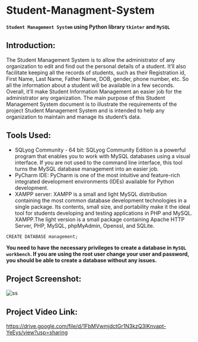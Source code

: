 # Student-Managment-System

**`Student Management System` using Python library `tkinter` and `MySQL`**

## Introduction:
The Student Management System is to allow the administrator of any
organization to edit and find out the personal details of a student. It’ll also facilitate
keeping all the records of students, such as their Registration id, First Name, Last Name,
Father Name, DOB, gender, phone number, etc. So all the information about a student
will be available in a few seconds. Overall, it’ll make Student Information Management
an easier job for the administrator any organization. The main purpose of this Student
Management System document is to illustrate the requirements of the project Student
Management System and is intended to help any organization to maintain and manage its
student’s data.
## Tools Used:
- SQLyog Community - 64 bit:
SQLyog Community Edition is a powerful program that enables you to work with
MySQL databases using a visual interface. If you are not used to the command line
interface, this tool turns the MySQL database management into an easier job.
- PyCharm IDE:
PyCharm is one of the most intuitive and feature-rich integrated development
environments (IDEs) available for Python development.
- XAMPP server:
XAMPP is a small and light MySQL distribution containing the most common database
development technologies in a single package. Its contents, small size, and portability
make it the ideal tool for students developing and testing applications in PHP and
MySQL. XAMPP.The light version is a small package containing Apache HTTP Server,
PHP, MySQL, phpMyAdmin, Openssl, and SQLite.


```
CREATE DATABASE management;
```

**You need to have the necessary privileges to create a database in `MySQL workbench`. If you are using the root user change your user and password, you should be able to create a database without any issues.**

## Project Screenshot:

![ss](https://user-images.githubusercontent.com/52501040/216561534-a7220330-4d6f-4bbf-b3aa-591e70e8814c.PNG)


## Project Video Link:
https://drive.google.com/file/d/1FbMVwmjdctGr1N3kzQ3IKnvapt-YeEys/view?usp=sharing
